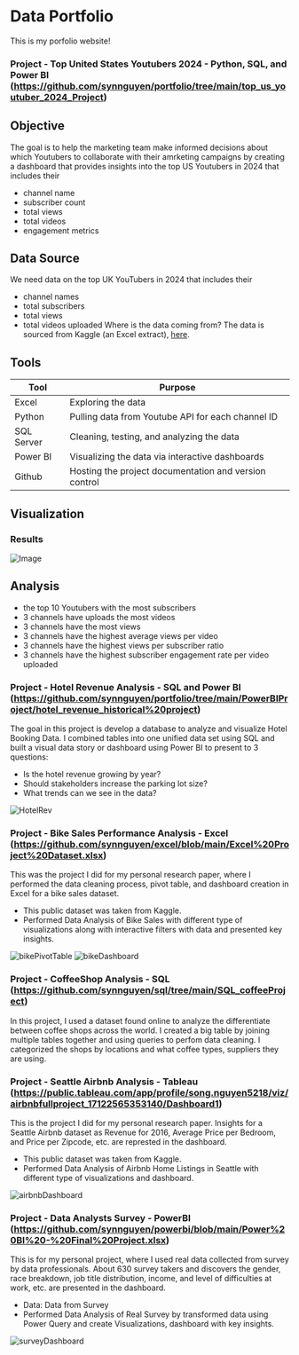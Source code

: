 # Data Portfolio

This is my porfolio website!
### Project - Top United States Youtubers 2024 - Python, SQL, and Power BI (https://github.com/synnguyen/portfolio/tree/main/top_us_youtuber_2024_Project)
## Objective
The goal is to help the marketing team make informed decisions about which Youtubers to collaborate with their amrketing campaigns by creating a dashboard that provides insights into the top US Youtubers in 2024 that includes their
* channel name
* subscriber count
* total views
* total videos
* engagement metrics
## Data Source
We need data on the top UK YouTubers in 2024 that includes their
* channel names
* total subscribers
* total views
* total videos uploaded
Where is the data coming from? The data is sourced from Kaggle (an Excel extract), [here](https://www.kaggle.com/datasets/bhavyadhingra00020/top-100-social-media-influencers-2024-countrywise?resource=download).
## Tools
| Tool | Purpose |
| --- | --- |
| Excel | Exploring the data |
| Python | Pulling data from Youtube API for each channel ID |
| SQL Server | Cleaning, testing, and analyzing the data |
| Power BI | Visualizing the data via interactive dashboards |
| Github | Hosting the project documentation and version control |
## Visualization
### Results
![Image](https://github.com/user-attachments/assets/a8807773-c97d-49c8-969d-8d053dac4791)

## Analysis
* the top 10 Youtubers with the most subscribers
* 3 channels have uploads the most videos
* 3 channels have the most views
* 3 channels have the highest average views per video
* 3 channels have the highest views per subscriber ratio
* 3 channels have the highest subscriber engagement rate per video uploaded


### Project - Hotel Revenue Analysis - SQL and Power BI (https://github.com/synnguyen/portfolio/tree/main/PowerBIProject/hotel_revenue_historical%20project)

The goal in this project is develop a database to analyze and visualize Hotel Booking Data. I combined tables into one unified data set using SQL and built a visual data story or dashboard using Power BI to present to 3 questions:

* Is the hotel revenue growing by year?
* Should stakeholders increase the parking lot size?
* What trends can we see in the data?

![HotelRev](https://github.com/user-attachments/assets/15bf292f-2a13-42ca-a174-26ee2aeef7c4)

### Project - Bike Sales Performance Analysis - Excel (https://github.com/synnguyen/excel/blob/main/Excel%20Project%20Dataset.xlsx)

This was the project I did for my personal research paper, where I performed the data cleaning process, pivot table, and dashboard creation in Excel for a bike sales dataset.

* This public dataset was taken from Kaggle.
* Performed Data Analysis of Bike Sales with different type of visualizations along with interactive filters with data and presented key insights.

![bikePivotTable](https://github.com/synnguyen/portfolio/assets/168029185/de86d049-6b13-4c82-96c2-7d2952a02e31)
![bikeDashboard](https://github.com/synnguyen/portfolio/assets/168029185/c6b50375-fa2a-4e9a-a85f-6fd0f7f79f2d)


### Project - CoffeeShop Analysis - SQL (https://github.com/synnguyen/sql/tree/main/SQL_coffeeProject)

In this project, I used a dataset found online to analyze the differentiate between coffee shops across the world. I created a big table by joining multiple tables together and using queries to perfom data cleaning. I categorized the shops by locations and what coffee types, suppliers they are using.  


### Project - Seattle Airbnb Analysis - Tableau (https://public.tableau.com/app/profile/song.nguyen5218/viz/airbnbfullproject_17122565353140/Dashboard1)

This is the project I did for my personal research paper. Insights for a Seattle Airbnb dataset as Revenue for 2016, Average Price per Bedroom, and Price per Zipcode, etc. are represted in the dashboard.

* This public dataset was taken from Kaggle.
* Performed Data Analysis of Airbnb Home Listings in Seattle with different type of visualizations and dashboard.

![airbnbDashboard](https://github.com/synnguyen/portfolio/assets/168029185/fece8638-a6ba-4667-94cf-e958253a0f3b)


### Project - Data Analysts Survey - PowerBI (https://github.com/synnguyen/powerbi/blob/main/Power%20BI%20-%20Final%20Project.xlsx)

This is for my personal project, where I used real data collected from survey by data professionals. About 630 survey takers and discovers the gender, race breakdown, job title distribution, income, and level of difficulties at work, etc. are presented in the dashboard.

* Data: Data from Survey
* Performed Data Analysis of Real Survey by transformed data using Power Query and create Visualizations, dashboard with key insights.

![surveyDashboard](https://github.com/synnguyen/portfolio/assets/168029185/ec0fabbf-6090-4509-bc7e-6f1765a4091a)


